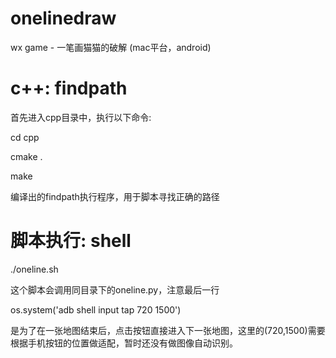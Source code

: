 
# onelinedraw
wx game - 一笔画猫猫的破解 (mac平台，android)


# c++: findpath
首先进入cpp目录中，执行以下命令:

cd cpp

cmake .

make

编译出的findpath执行程序，用于脚本寻找正确的路径

# 脚本执行: shell

./oneline.sh

这个脚本会调用同目录下的oneline.py，注意最后一行

os.system('adb shell input tap 720 1500')

是为了在一张地图结束后，点击按钮直接进入下一张地图，这里的(720,1500)需要根据手机按钮的位置做适配，暂时还没有做图像自动识别。
